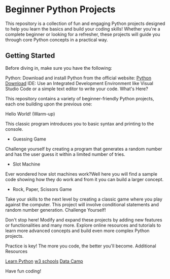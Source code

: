 # Beginner Python Projects

This repository is a collection of fun and engaging Python projects designed to help you learn the basics and build your coding skills! Whether you're a complete beginner or looking for a refresher, these projects will guide you through core Python concepts in a practical way.

## Getting Started

Before diving in, make sure you have the following:

Python: Download and install Python from the official website: [Python Download](https://www.python.org/downloads/)
IDE: Use an Integrated Development Environment like Visual Studio Code or a simple text editor to write your code.
What's Here?

This repository contains a variety of beginner-friendly Python projects, each one building upon the previous one:

Hello World! (Warm-up)

This classic program introduces you to basic syntax and printing to the console.

- Guessing Game

Challenge yourself by creating a program that generates a random number and has the user guess it within a limited number of tries.

- Slot Machine
  
Ever wondered how slot machines work?Well here you will find a sample code showing how they do work and from it you can build a larger concept.

- Rock, Paper, Scissors Game

Take your skills to the next level by creating a classic game where you play against the computer. This project will involve conditional statements and random number generation.
Challenge Yourself!

Don't stop here! Modify and expand these projects by adding new features or functionalities and many more.
Explore online resources and tutorials to learn more advanced concepts and build even more complex Python projects.

Practice is key! The more you code, the better you'll become.
Additional Resources

[Learn Python](https://www.learnpython.org/)
[w3 schools](https://www.w3schools.com/python/)
[Data Camp](https://www.datacamp.com/courses/intro-to-python-for-data-science)

Have fun coding!
